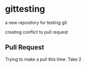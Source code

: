 # gittesting
a new repository for testing git

creating conflict to pull request
## Pull Request
Trying to make a pull this time.
Take 2
